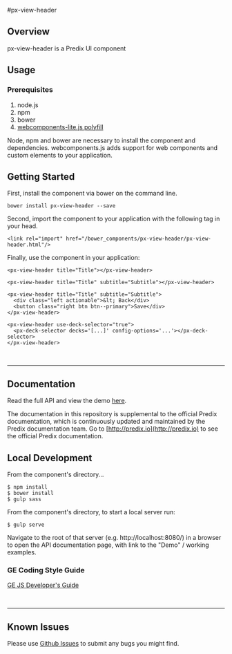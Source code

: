 #px-view-header

## Overview

px-view-header is a Predix UI component

## Usage

### Prerequisites
1. node.js
2. npm
3. bower
4. [webcomponents-lite.js polyfill](https://github.com/webcomponents/webcomponentsjs)

Node, npm and bower are necessary to install the component and dependencies. webcomponents.js adds support for web components and custom elements to your application.

## Getting Started

First, install the component via bower on the command line.

```
bower install px-view-header --save
```

Second, import the component to your application with the following tag in your head.

```
<link rel="import" href="/bower_components/px-view-header/px-view-header.html"/>
```

Finally, use the component in your application:

```
<px-view-header title="Title"></px-view-header>

<px-view-header title="Title" subtitle="Subtitle"></px-view-header>

<px-view-header title="Title" subtitle="Subtitle">
  <div class="left actionable">&lt; Back</div>
  <button class="right btn btn--primary">Save</div>
</px-view-header>

<px-view-header use-deck-selector="true">
  <px-deck-selector decks='[...]' config-options='...'></px-deck-selector>
</px-view-header>
```

<br />
<hr />

## Documentation

Read the full API and view the demo [here](https://predixdev.github.io/px-view-header).

The documentation in this repository is supplemental to the official Predix documentation, which is continuously updated and maintained by the Predix documentation team. Go to [http://predix.io](http://predix.io)  to see the official Predix documentation.


## Local Development

From the component's directory...

```
$ npm install
$ bower install
$ gulp sass
```

From the component's directory, to start a local server run:

```
$ gulp serve
```

Navigate to the root of that server (e.g. http://localhost:8080/) in a browser to open the API documentation page, with link to the "Demo" / working examples.

### GE Coding Style Guide
[GE JS Developer's Guide](https://github.com/GeneralElectric/javascript)

<br />
<hr />

## Known Issues

Please use [Github Issues](https://github.com/PredixDev/px-view-header/issues) to submit any bugs you might find.
